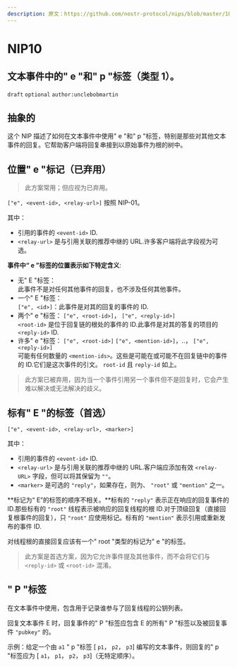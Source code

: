 ```yaml
---
description: 原文：https://github.com/nostr-protocol/nips/blob/master/10.md
---
```


# NIP10

## 文本事件中的" e "和" p "标签（类型 1）。

`draft` `optional` `author:unclebobmartin`

## 抽象的

这个 NIP 描述了如何在文本事件中使用" e "和" p "标签，特别是那些对其他文本事件的回复。它帮助客户端将回复串接到以原始事件为根的树中。

## 位置" e "标记（已弃用）

> 此方案常用；但应视为已弃用。

`["e", <event-id>, <relay-url>]` 按照 NIP-01。

其中：

* 引用的事件的 `<event-id>` ID.
* `<relay-url>` 是与引用关联的推荐中继的 URL.许多客户端将此字段视为可选。

**事件中“ e ”标签的位置表示如下特定含义**:

* 无" E "标签：\
  此事件不是对任何其他事件的回复，也不涉及任何其他事件。
* 一个" E "标签：\
  `["e", <id>]`：此事件是对其的回复的事件的 ID.
* 两个" e "标签： `["e", <root-id>]`， `["e", <reply-id>]`\
  `<root-id>` 是位于回复链的根处的事件的 ID.此事件是对其的答复的项目的 `<reply-id>` ID.
* 许多" e "标签： `["e", <root-id>]` `["e", <mention-id>]`，..， `["e", <reply-id>]`\
  可能有任何数量的 `<mention-ids>`。这些是可能在或可能不在回复链中的事件的 ID.它们是这次事件的引文。 `root-id` 且 `reply-id` 如上。

> 此方案已被弃用，因为当一个事件引用另一个事件但不是回复时，它会产生难以解决或无法解决的歧义。

## 标有" E "的标签（首选）

`["e", <event-id>, <relay-url>, <marker>]`

其中：

* 引用的事件的 `<event-id>` ID.
* `<relay-url>` 是与引用关联的推荐中继的 URL.客户端应添加有效 `<relay-URL>` 字段，但可以将其保留为 `""`。
* `<marker>` 是可选的 `"reply"`，如果存在，则为、 `"root"` 或 `"mention"` 之一。

\*\*标记为“ E”的标签的顺序不相关。\*\*标有的 `"reply"` 表示正在响应的回复事件的 ID.那些标有的 `"root"` 线程表示被响应的回复线程的根 ID.对于顶级回复（直接回复根事件的回复），只 `"root"` 应使用标记。标有的 `"mention"` 表示引用或重新发布的事件 ID.

对线程根的直接回复应该有一个" root "类型的标记为" e "的标签。

> 此方案是首选方案，因为它允许事件提及其他事件，而不会将它们与 `<reply-id>` 或 `<root-id>` 混淆。

## " P "标签

在文本事件中使用，包含用于记录谁参与了回复线程的公钥列表。

回复文本事件 E 时，回复事件的" P "标签应包含 E 的所有" P "标签以及被回复事件 `"pubkey"` 的。

示例：给定一个由 `a1` " p "标签 \[ `p1`， `p2`， `p3`] 编写的文本事件，则回复的" p "标签应为 \[ `a1`， `p1`， `p2`， `p3`]（无特定顺序）。
